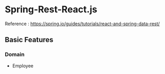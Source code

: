 # Spring-Rest-React.js

Reference : https://spring.io/guides/tutorials/react-and-spring-data-rest/

## Basic Features

### Domain 

- Employee



